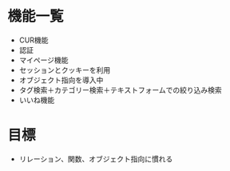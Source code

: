 # 機能一覧
* CUR機能
* 認証
* マイページ機能
* セッションとクッキーを利用
* オブジェクト指向を導入中
* タグ検索＋カテゴリー検索＋テキストフォームでの絞り込み検索
* いいね機能

# 目標

+ リレーション、関数、オブジェクト指向に慣れる
